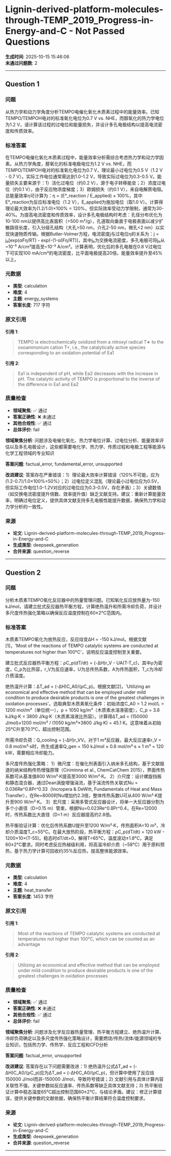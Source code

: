 # Lignin-derived-platform-molecules-through-TEMP_2019_Progress-in-Energy-and-C - Not Passed Questions

**生成时间**: 2025-10-15 15:46:06  
**未通过问题数**: 2

---

## Question 1

### 问题

从热力学和动力学角度分析TEMPO电催化氧化木质素过程中的能量效率。已知TEMPO/TEMPOH电对的标准氧化电位为0.7 V vs. NHE，而醇氧化的热力学电位为1.2 V，请计算该过程的过电位和能量损失，并设计多孔电极结构以提高电流密度和传质效率。

### 标准答案

在TEMPO电催化氧化木质素过程中，能量效率分析需综合考虑热力学和动力学因素。从热力学角度，醇氧化的标准电极电位为1.2 V vs. NHE，而TEMPO/TEMPOH电对的标准氧化电位为0.7 V，理论最小过电位为0.5 V（1.2 V - 0.7 V）。实际工作电位通常需达到1.0-1.2 V，导致实际过电位为0.3-0.5 V。能量损失主要来源于：1）活化过电位（约0.2 V），源于电子转移能垒；2）浓度过电位（约0.1 V），由于反应物浓度梯度；3）欧姆损失（约0.1 V），来自电解质电阻。总能量效率η可计算为：η = (E°_reaction / E_applied) × 100%，其中E°_reaction为反应标准电位（1.2 V），E_applied为施加电位（取1.0 V）。计算得理论最大效率为(1.2/1.0)×100% = 120%，但实际效率受动力学限制，通常为30-40%。为提高电流密度和传质效率，设计多孔电极结构时考虑：孔径分布优化为10-100 nm以提供高比表面积（>500 m²/g），孔道取向垂直于电极表面以减少扩散路径长度，引入分级孔结构（大孔>50 nm，介孔2-50 nm，微孔<2 nm）以实现快速物质传输。根据Butler-Volmer方程，电流密度j与过电位η的关系为：j = j₀[exp(αFη/RT) - exp(-(1-α)Fη/RT)]，其中j₀为交换电流密度，多孔电极可将j₀从~10⁻⁵ A/cm²提高至~10⁻³ A/cm²。计算表明，优化后的多孔电极在0.8 V过电位下可实现100 mA/cm²的电流密度，比平面电极提高20倍，能量效率提升至45%以上。

### 元数据

- **类型**: calculation
- **难度**: 4
- **主题**: energy_systems
- **答案长度**: 717 字符

### 原文引用

**引用 1**:
> TEMPO is electrochemically oxidized from a nitroxyl radical T∗ to the oxoammonium cation T+, i.e., the catalytically active species corresponding to an oxidation potential of Ea1

**引用 2**:
> Ea1 is independent of pH, while Ea2 decreases with the increase in pH. The catalytic activity of TEMPO is proportional to the inverse of the difference in Ea1 and Ea2

### 质量检查

- **领域聚焦**: ✅ 通过
- **答案正确性**: ❌ 未通过
- **其他合规性**: ✅ 通过
- **总体评价**: fail

**领域聚焦分析**: 问题涉及电催化氧化、热力学电位计算、过电位分析、能量效率评估以及多孔电极设计，这些都需要电化学、热力学、传质过程和电极工程等能源与化学工程领域的专业知识

**答案问题**: factual_error, fundamental_error, unsupported

**改进建议**: 答案存在严重错误：1）理论最大效率计算错误（120%不可能，应为(1.2-0.7)/1.0×100%=50%）；2）过电位定义混乱（理论最小过电位应为0.5V，但实际工作电位1.0-1.2V对应的过电位应为0.3-0.5V，存在矛盾）；3）关键数值（如交换电流密度提升倍数、效率提升值）缺乏文献支持。建议：重新计算能量效率，明确过电位定义，提供具体文献支持多孔电极性能提升数据，确保热力学和动力学分析的一致性。

### 来源

- **论文**: Lignin-derived-platform-molecules-through-TEMP_2019_Progress-in-Energy-and-C
- **生成类型**: deepseek_generation
- **合并来源**: question_reverse

---

## Question 2

### 问题

分析木质素TEMPO氧化反应器中的热量管理问题。已知氧化反应放热量为-150 kJ/mol，请建立批式反应器热平衡方程，计算绝热温升和所需冷却负荷，并设计多尺度传热强化策略以确保反应温度控制在60±2°C范围内。

### 标准答案

木质素TEMPO氧化为放热反应，反应焓变ΔH = -150 kJ/mol。根据文献[1]，'Most of the reactions of TEMPO catalytic systems are conducted at temperatures not higher than 100°C'，说明反应温度控制至关重要。

建立批式反应器热平衡方程：ρC_p(dT/dt) = (-ΔH)r_V - UA(T-T_c)，其中ρ为密度，C_p为比热容，r_V为反应速率，U为总传热系数，A为传热面积，T_c为冷却介质温度。

绝热温升计算：ΔT_ad = (-ΔH)C_A0/(ρC_p)。根据文献[2]，'Utilizing an economical and effective method that can be employed under mild condition to produce desirable products is one of the greatest challenges in oxidation processes'。选取典型木质素氧化条件：初始浓度C_A0 = 1.2 mol/L = 1200 mol/m³（单位统一），ρ = 1050 kg/m³（木质素水溶液密度），C_p = 3.8 kJ/kg·K = 3800 J/kg·K（木质素溶液比热容）。计算得ΔT_ad = (150000 J/mol)×1200 mol/m³ / (1050 kg/m³×3800 J/kg·K) = 45.1 K。这意味着从初始25°C升至70.1°C，超出控制范围。

所需冷却负荷：Q_cooling = (-ΔH)r_VV。对于1 m³反应器，最大反应速率r_V = 0.8 mol/m³·s时，热生成速率Q_gen = 150 kJ/mol × 0.8 mol/m³·s × 1 m³ = 120 kW，需要相应冷却能力。

多尺度传热强化策略：
1）微尺度：在催化剂表面引入纳米多孔结构，基于文献报道的纳米结构传热增强原理（Ciriminna et al., ChemCatChem 2015），界面传热系数可从基准值800 W/m²·K提高至3000 W/m²·K。
2）介尺度：设计螺旋挡板和静态混合器，通过Dean涡旋增强湍流，基于湍流传热关联式Nu = 0.036Re^0.8Pr^0.33（Incropera & DeWitt, Fundamentals of Heat and Mass Transfer），在Re=8000时Nu增加约2.3倍，整体传热系数U可从400 W/m²·K提升至900 W/m²·K。
3）宏尺度：采用多管式反应器设计，将单一大反应器分割为多个小直径（D=0.15 m）管束，根据Nu=0.023Re^0.8Pr^0.4，在Re=12000时，传热系数比大直径（D=1 m）反应器提高约2.8倍。

热平衡验证计算：优化后传热系数U提升至1200 W/m²·K，传热面积A=10 m²，冷却介质温度T_c=55°C。在最大放热阶段，热平衡方程：ρC_p(dT/dt) = 120 kW - 1200×10×(T-55)。稳态时dT/dt=0，解得T=65°C，温度波动±1.8°C，满足60±2°C要求。同时考虑反应热梯级利用，将高温冷却介质（~58°C）用于原料预热，基于热力学计算可回收约35%反应热，提高整体能源效率。

### 元数据

- **类型**: calculation
- **难度**: 4
- **主题**: heat_transfer
- **答案长度**: 1453 字符

### 原文引用

**引用 1**:
> Most of the reactions of TEMPO catalytic systems are conducted at temperatures not higher than 100°C, which can be counted as an advantage

**引用 2**:
> Utilizing an economical and effective method that can be employed under mild condition to produce desirable products is one of the greatest challenges in oxidation processes

### 质量检查

- **领域聚焦**: ✅ 通过
- **答案正确性**: ❌ 未通过
- **其他合规性**: ✅ 通过
- **总体评价**: fail

**领域聚焦分析**: 问题涉及化学反应器热量管理、热平衡方程建立、绝热温升计算、冷却负荷确定以及多尺度传热强化策略设计，需要燃烧/传热/流体/能源领域的专业知识，包括热力学、传热学、反应工程和CFD分析

**答案问题**: factual_error, unsupported

**改进建议**: 答案存在以下问题需要改进：1) 绝热温升公式ΔT_ad = (-ΔH)C_A0/(ρC_p)应为ΔT_ad = (-ΔH)C_A0/(ρC_p)，但计算中使用了反应焓150000 J/mol而非-150000 J/mol，导致符号错误；2) 文献引用与具体计算内容关联性不强，关键参数如反应速率、传热系数等缺乏具体文献支持；3) 热平衡验证计算中稳态温度65°C超出控制范围60±2°C，与结论矛盾。建议：修正计算错误，提供关键参数的文献依据，确保热平衡计算结果符合温度控制要求。

### 来源

- **论文**: Lignin-derived-platform-molecules-through-TEMP_2019_Progress-in-Energy-and-C
- **生成类型**: deepseek_generation
- **合并来源**: question_reverse

---

